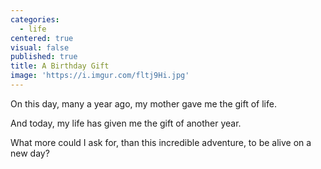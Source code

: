 ```yaml
---
categories:
  - life
centered: true
visual: false
published: true
title: A Birthday Gift
image: 'https://i.imgur.com/fltj9Hi.jpg'
---
```

On this day, many a year ago,
my mother gave me the gift of life.

And today, my life has given me
the gift of another year.

What more could I ask for,
than this incredible adventure,
to be alive 
on a new day?